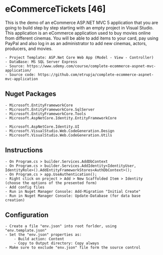 ﻿# eCommerceTickets [46]

This is the demo of an eCommerce ASP.NET MVC 5 application that you are going to build step by step starting with an empty project in Visual Studio.
This application is an eCommerce application used to buy movies online from different cinemas. 
You will be able to add items to your card, pay using PayPal and also log in as an administrator to add new cinemas, actors, producers, and movies. 


	- Project Template: ASP.Net Core Web App (Model - View - Controller)
	- DataBase: MS SQL Server Express
	- Source: https://www.udemy.com/course/complete-ecommerce-aspnet-mvc-application/
	- Source code: https://github.com/etrupja/complete-ecommerce-aspnet-mvc-application

## Nuget Packages

	- Microsoft.EntityFrameworkCore
	- Microsoft.EntityFrameworkCore.SqlServer
	- Microsoft.EntityFrameworkCore.Tools
	- Microsoft.AspNetCore.Identity.EntityFrameworkCore

	- Microsoft.AspNetCore.Identity.UI
	- Microsoft.VisualStudio.Web.CodeGeneration.Design
	- Microsoft.VisualStudio.Web.CodeGeneration.Utils	

## Instructions

	- On Program.cs > builder.Services.AddDbContext
	- On Program.cs > builder.Services.AddIdentity<IdentityUser,  IdentityRole>().AddEntityFrameworkStores<AuthDbContext>();
	- On Program.cs > app.UseAuthentication();
	- Right click on project > Add > New Scaffolded Item > Identity (choose the options of the presented form)
	- Add config files
	- Run in Nuget Manager Console: Add-Migration "Initial Create"
	- Run in Nuget Manager Console: Update-Database (for data base creation)

## Configuration

	- Create a file "env.json" into root forlder, using "env.template.json"
	- Set the "env.json" properties as:
		- Build action: Content
		- Copy to Output directory: Copy always
	- Make sure to exclude "env.json" file form the source control
